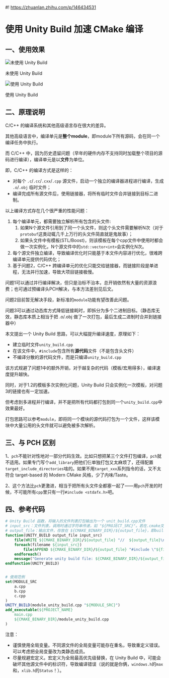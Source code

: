 #! https://zhuanlan.zhihu.com/p/146434531
# 使用 Unity Build 加速 CMake 编译



## 一、使用效果

![未使用 Unity Build](Accelerate-build-with-unity-build/before.png)

未使用 Unity Build

![使用 Unity Build](Accelerate-build-with-unity-build/after.png)

使用 Unity Build



## 二、原理说明

C/C++ 的编译系统和其他高级语言存在很大的差异。

其他高级语言中，编译单元是**整个module**，即module下所有源码，会在同一个编译任务中执行。

而 C/C++ 中，因为历史遗留问题（早年的硬件内存不支持同时加载整个项目的源码进行编译），编译单元是以**文件**为单位。



即，C/C++ 的编译方式是这样的：

- 对每个 `.c`/`.cc`/`.cxx`/`.cpp` 源文件，启动一个独立的编译器进程进行编译，生成 `.o`/`.obj` 临时文件；
- 编译完成所有源文件后，使用链接器，将所有临时文件合并链接到目标二进制。



以上编译方式存在几个很严重的性能问题：

1. 每个编译单元，都需要独立解析所有包含的头文件:
   1. 如果N个源文件引用到了同一个头文件，则这个头文件需要解析N次（对于`protobuf`这类动辄几千上万行的头文件简直就是鬼故事）；
   2. 如果头文件中有模板(STL/Boost)，则该模板在每个cpp文件中使用时都会做一次实例化，N个源文件中的`std::vector<int>`会实例化N次。
2. 每个源文件独立编译，导致编译优化时只能基于本文件内容进行优化，很难跨编译单元提供代码优化；
3. 基于问题2，C/C++ 跨编译单元的优化只能交给链接器，而链接阶段是单进程，无法并行加速，导致大项目链接极慢。

问题1可以通过并行编译解决，但只是治标不治本，总开销依然有大量的资源浪费；也可通过预编译头PCH解决，与本方法差别见后文。

问题2目前暂无解决手段，新标准的`module`功能有望改善此问题。

问题3可以通过动态库方式降低链接耗时，即拆分为多个二进制目标。（静态库无效，静态库本质上相当于把 .o/.obj 做了一次打包，最后生成二进制时合并到链接器中）



本文提出一个 Unity Build 思路，可以大幅提升编译速度，原理如下：

- 建立临时文件`unity_build.cpp`
- 在该文件中，`#include`包含所有**源代码**文件（不是包含头文件）
- 不编译分散的源代码文件，而是只编译`unity_build.cpp`

该方式规避了问题1中的额外开销，对于越复杂的代码（模板/宏用得多），编译速度提升越快。

同时，对于1.2的模板多次实例化问题，Unity Build 只会实例化一次模板，对问题3的链接也有一定加速。

但考虑到多进程并行编译，并不是把所有代码都打包到同一个`unity_build.cpp`中效果最好。

打包思路可以参考`module`，即将同一个模块的源代码打包为一个文件，这样该模块中大量公用的头文件就可以避免被多次解析。



## 三、与 PCH 区别

1、`pch`不能针对性地对一部分代码生效。比如只想把某三个文件打包编译，`pch`就不适用。如果专门写个`add_library`把他们仨单独打包又太麻烦了，还得配置`target_include_directories`啥的。如果不用`target_xxx`系列指令的话，又不太符合 target-based 的 Modern CMake 风格，少了内味/Taste。

2、这个方法比`pch`更激进，相当于把所有头文件全都塞一起了——用`pch`开发的时候，不可能所有`cpp`里只有一行`#include <stdafx.h>`吧。



## 四、参考代码

```cmake
# Unity Build 函数，将输入的文件列表打包输出为一个 unit_build.cpp文件
# input_src：文件列表，调用时通过字符串传递，如 "${PROJECT_SRC}"。若在.cmake文件中调用，则需要提供绝对路径
# output_file：输出文件，存放在 ${CMAKE_BINARY_DIR}/${output_file}，即build目录
function(UNITY_BUILD output_file input_src)
    file(WRITE ${CMAKE_BINARY_DIR}/${output_file} "//  ${output_file}\n")
    foreach(filename ${input_src})
        file(APPEND ${CMAKE_BINARY_DIR}/${output_file} "#include \"${filename}\"\n")
    endforeach()
    message("Generate unity build file: ${CMAKE_BINARY_DIR}/${output_file}")
endfunction(UNITY_BUILD)


# 使用范例
set(MODULE_SRC
    a.cpp
    b.cpp
    c.cpp
)
UNITY_BUILD(module_unity_build.cpp "${MODULE_SRC}")
add_executable(${PROJECT_NAME}
    main.cpp
    ${CMAKE_BINARY_DIR}/module_unity_build.cpp
)
```

注意：

- 谨慎使用全局变量。不同源文件的全局变量可能存在重名，导致重定义错误。可以考虑把全局变量改为类静态成员。
- 尽量规避宏定义。宏定义为全局最高优先级替换，在 Unity Build 中，可能会破坏其他源文件中的标识符，导致编译错误（说的就是你俩，`windows.h`的`max`和，`xlib.h`的`Status`！）。
